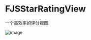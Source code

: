 # FJSStarRatingView
一个高效率的评分视图. 

![image](https://github.com/BestJoker/FJSStartRatingView/blob/master/练习/FJSStarRatingView.gif?raw=true) 
